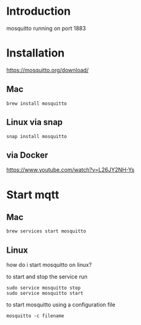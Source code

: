 # Introduction

mosquitto running on port 1883

# Installation

https://mosquitto.org/download/

## Mac

```
brew install mosquitto
```

## Linux via snap

```
snap install mosquitto
```


## via Docker

https://www.youtube.com/watch?v=L26JY2NH-Ys

# Start mqtt

## Mac

```
brew services start mosquitto 
```

## Linux

how do i start mosquitto on linux?

to start and stop the service run

```
sudo service mosquitto stop
sudo service mosquitto start
```

to start mosquitto using a configuration file

```
mosquitto -c filename
```


